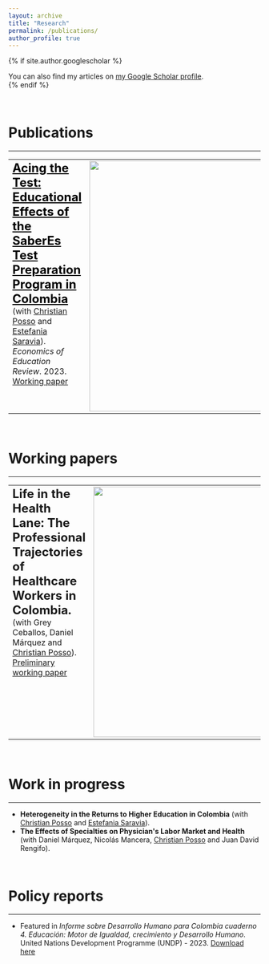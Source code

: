 ```yaml
---
layout: archive
title: "Research"
permalink: /publications/
author_profile: true
---
```


{% if site.author.googlescholar %}
  <div class="wordwrap">You can also find my articles on <a href="{{site.author.googlescholar}}" target="_blank">my Google Scholar profile</a>.</div>
{% endif %}

&nbsp;

# Publications
<hr>

<table style="border-collapse: collapse; width: 100%; border: none;">
  <tr style="border: none;">
    <td style="border: none; vertical-align: top;">
      <a href="https://doi.org/10.1016/j.econedurev.2023.102459" style="font-size: 1.5em; font-weight: bold; color: black;" target="_blank">Acing the Test: Educational Effects of the SaberEs Test Preparation Program in Colombia</a><br>
      (with <a href="https://sites.google.com/site/christianpossosuarez/" target="_blank">Christian Posso</a> and <a href="https://sites.google.com/view/estefaniasaravia" target="_blank">Estefania Saravia</a>).<br>
      <em>Economics of Education Review</em>. 2023.<br>  
  <a href="https://repositorio.banrep.gov.co/server/api/core/bitstreams/e796ab63-3c19-4c29-9282-afcc8fff00d6/content" target="_blank">Working paper</a>
    </td>
    <td style="border: none; vertical-align: top; text-align: left;">
      <img src="/images/acing.jpg" style="width:500px;">
    </td>
  </tr>
</table>

&nbsp;

# Working papers
<hr>

<table style="border-collapse: collapse; width: 100%; border: none;">
  <tr style="border: none;">
    <td style="border: none; vertical-align: top;">
      <span style="font-size: 1.5em; font-weight: bold;">Life in the Health Lane: The Professional Trajectories of Healthcare Workers in Colombia.</span><br>
      (with Grey Ceballos, Daniel Márquez and <a href="https://sites.google.com/site/christianpossosuarez/" target="_blank">Christian Posso</a>).<br>
      <a href="https://PabloUribeB.github.io/files/Draft_LifeintheHealthLane.pdf" target="_blank">Preliminary working paper</a>
    </td>
    <td style="border: none; vertical-align: top; text-align: right;">
      <img src="/images/fastlane.png" style="width:500px;">
    </td>
  </tr>
</table>

&nbsp;

# Work in progress
<hr>

- **Heterogeneity in the Returns to Higher Education in Colombia** (with <a href="https://sites.google.com/site/christianpossosuarez/" target="_blank">Christian Posso</a> and <a href="https://sites.google.com/view/estefaniasaravia" target="_blank">Estefania Saravia</a>).
- **The Effects of Specialties on Physician's Labor Market and Health** (with Daniel Márquez, Nicolás Mancera, <a href="https://sites.google.com/site/christianpossosuarez/" target="_blank">Christian Posso</a> and Juan David Rengifo).

&nbsp;

# Policy reports
<hr>

- Featured in *Informe sobre Desarrollo Humano para Colombia cuaderno 4. Educación: Motor de Igualdad, crecimiento y Desarrollo Humano*. United Nations Development Programme (UNDP) - 2023. <a href="https://PabloUribeB.github.io/files/undp.pdf" target="_blank">Download here</a>

